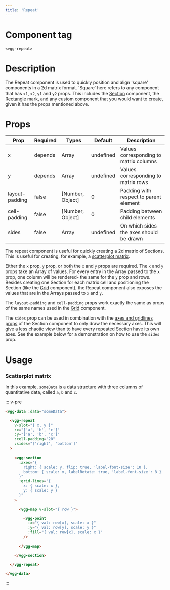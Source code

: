 ```yaml
---
title: 'Repeat'
---
```


# Component tag

`<vgg-repeat>`

# Description

The Repeat component is used to quickly position and align 'square' components
in a 2d matrix format. 'Square' here refers to any component that has
 `x1`, `x2`, `y1` and `y2` props. This includes the [Section](./section.md)
 component, the [Rectangle](../marks/rectangle.md) mark, and any custom component
 that you would want to create, given it has the props mentioned above.

# Props

| Prop           | Required | Types            | Default   | Description                             |
| -------------- | -------- | ---------------- | --------- | --------------------------------------- |
| x              | depends  | Array            | undefined | Values corresponding to matrix columns  |
| y              | depends  | Array            | undefined | Values corresponding to matrix rows     |
| layout-padding | false    | [Number, Object] | 0         | Padding with respect to parent element  |
| cell-padding   | false    | [Number, Object] | 0         | Padding between child elements          |
| sides          | false    | Array            | undefined | On which sides the axes should be drawn |

The repeat component is useful for quickly creating a 2d matrix of Sections. This
is useful for creating, for example, a [scatterplot matrix](#scatterplot-matrix).

Either the `x` prop, `y` prop, or both the `x` and `y` props are required.
The `x` and `y` props take an Array of values. For every entry in the Array passed
to the `x` prop, one column will be rendered- the same for the `y` prop and rows.
Besides creating one Section for each matrix cell and positioning the Section (like
the [Grid](./grid.md) component), the Repeat component also exposes the values
that are in the Arrays passed to `x` and `y`.

The `layout-padding` and `cell-padding` props work exactly the same as props
of the same names used in the [Grid](./grid.md#props) component.

The `sides` prop can be used in combination with the [axes and gridlines props](./section.md#axes-and-gridlines)
of the Section component to only draw the necessary axes. This will give a less
chaotic view than to have every repeated Section have its own axes. See the example
below for a demonstration on how to use the `sides` prop.

# Usage

### Scatterplot matrix

In this example, `someData` is a data structure with three columns of quantitative
data, called `a`, `b` and `c`.

::: v-pre
```html
<vgg-data :data="someData">

  <vgg-repeat
    v-slot="{ x, y }"
    :x="['a', 'b', 'c']"
    :y="['a', 'b', 'c']"
    :cell-padding="20"
    :sides="['right', 'bottom']"
  >

    <vgg-section
      :axes="{
        right: { scale: y, flip: true, 'label-font-size': 10 },
        bottom: { scale: x, labelRotate: true, 'label-font-size': 8 }
      }"
      :grid-lines="{
        x: { scale: x },
        y: { scale: y }
      }"
    >

      <vgg-map v-slot="{ row }">

        <vgg-point
          :x="{ val: row[x], scale: x }"
          :y="{ val: row[y], scale: y }"
          :fill="{ val: row[x], scale: x }"
        />

      </vgg-map>

    </vgg-section>

  </vgg-repeat>

</vgg-data>
```
:::

<scatterplot-matrix />
